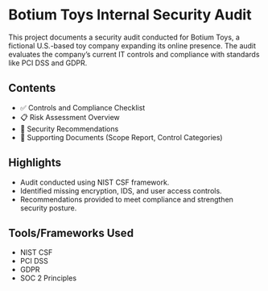 # Botium Toys Internal Security Audit

This project documents a security audit conducted for Botium Toys, a fictional U.S.-based toy company expanding its online presence. The audit evaluates the company’s current IT controls and compliance with standards like PCI DSS and GDPR.

## Contents
- ✅ Controls and Compliance Checklist
- 📋 Risk Assessment Overview
- 🔐 Security Recommendations
- 📁 Supporting Documents (Scope Report, Control Categories)

## Highlights
- Audit conducted using NIST CSF framework.
- Identified missing encryption, IDS, and user access controls.
- Recommendations provided to meet compliance and strengthen security posture.

## Tools/Frameworks Used
- NIST CSF
- PCI DSS
- GDPR
- SOC 2 Principles
